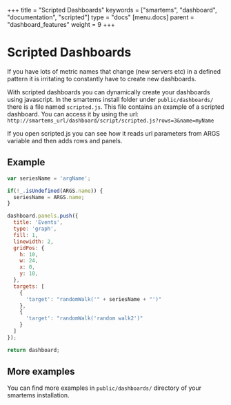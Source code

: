 +++
title = "Scripted Dashboards"
keywords = ["smartems", "dashboard", "documentation", "scripted"]
type = "docs"
[menu.docs]
parent = "dashboard_features"
weight = 9
+++


# Scripted Dashboards

If you have lots of metric names that change (new servers etc) in a defined pattern it is irritating to constantly have to create new dashboards.

With scripted dashboards you can dynamically create your dashboards using javascript. In the smartems install folder
under `public/dashboards/` there is a file named `scripted.js`. This file contains an example of a scripted dashboard. You can access it by using the url:
`http://smartems_url/dashboard/script/scripted.js?rows=3&name=myName`

If you open scripted.js you can see how it reads url parameters from ARGS variable and then adds rows and panels.

## Example

```javascript
var seriesName = 'argName';

if(!_.isUndefined(ARGS.name)) {
  seriesName = ARGS.name;
}

dashboard.panels.push({
  title: 'Events',
  type: 'graph',
  fill: 1,
  linewidth: 2,
  gridPos: {
    h: 10,
    w: 24,
    x: 0,
    y: 10,
  },
  targets: [
    {
      'target': "randomWalk('" + seriesName + "')"
    },
    {
      'target': "randomWalk('random walk2')"
    }
  ]
});

return dashboard;
```

## More examples

You can find more examples in `public/dashboards/` directory of your smartems installation.
